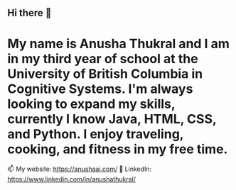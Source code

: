 ## Hi there 👋

# My name is Anusha Thukral and I am in my third year of school at the University of British Columbia in Cognitive Systems. I'm always looking to expand my skills, currently I know Java, HTML, CSS, and Python. I enjoy traveling, cooking, and fitness in my free time. 
📫 My website: https://anushaai.com/
💬 LinkedIn: https://www.linkedin.com/in/anushathukral/
